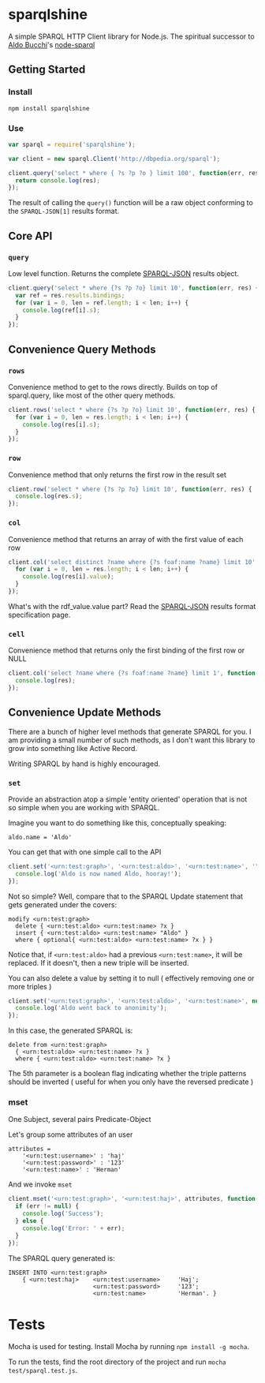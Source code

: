 # sparqlshine

A simple SPARQL HTTP Client library for Node.js. The spiritual successor to
[Aldo Bucchi](https://github.com/aldonline)'s [node-sparql](https://github.com/aldonline/node-sparql)

## Getting Started

### Install

    npm install sparqlshine

### Use

```javascript
var sparql = require('sparqlshine');

var client = new sparql.Client('http://dbpedia.org/sparql');

client.query('select * where { ?s ?p ?o } limit 100', function(err, res) {
  return console.log(res);
});
```

The result of calling the `query()` function will be a raw object conforming to the `SPARQL-JSON[1]` results format.

## Core API

### `query`

Low level function. Returns the complete [SPARQL-JSON][sparql-json] results object.

```javascript
client.query('select * where {?s ?p ?o} limit 10', function(err, res) {
  var ref = res.results.bindings;
  for (var i = 0, len = ref.length; i < len; i++) {
    console.log(ref[i].s);
  }
});
```

## Convenience Query Methods

### `rows`

Convenience method to get to the rows directly. Builds on top of sparql.query, like most of the
other query methods.

```javascript
client.rows('select * where {?s ?p ?o} limit 10', function(err, res) {
  for (var i = 0, len = res.length; i < len; i++) {
    console.log(res[i].s);
  }
});
```

### `row`

Convenience method that only returns the first row in the result set

```javascript
client.row('select * where {?s ?p ?o} limit 10', function(err, res) {
  console.log(res.s);
});
```

### `col`

Convenience method that returns an array of with the first value of each row

```javascript
client.col('select distinct ?name where {?s foaf:name ?name} limit 10', function(err, res) {
  for (var i = 0, len = res.length; i < len; i++) {
    console.log(res[i].value);
  }
});
```

What's with the rdf_value.value part?
Read the [SPARQL-JSON][sparql-json] results format specification page.

### `cell`

Convenience method that returns only the first binding of the first row or NULL

```javascript
client.col('select ?name where {?s foaf:name ?name} limit 1', function(err, res) {
  console.log(res);
});
```

Convenience Update Methods
------------------------------

There are a bunch of higher level methods that generate SPARQL for you.
I am providing a small number of such methods, as I don't want this library to grow into something like Active Record.

Writing SPARQL by hand is highly encouraged.

### `set`

Provide an abstraction atop a simple 'entity oriented' operation that is not so simple when you are working with SPARQL.

Imagine you want to do something like this, conceptually speaking:

    aldo.name = 'Aldo'

You can get that with one simple call to the API

```javascript
client.set('<urn:test:graph>', '<urn:test:aldo>', '<urn:test:name>', '"Aldo"', false, function(err, res) {
  console.log('Aldo is now named Aldo, hooray!');
});
```

Not so simple? Well, compare that to the SPARQL Update statement that gets generated under the covers:

    modify <urn:test:graph>
      delete { <urn:test:aldo> <urn:test:name> ?x }
      insert { <urn:test:aldo> <urn:test:name> "Aldo" }
      where { optional{ <urn:test:aldo> <urn:test:name> ?x } }

Notice that, if `<urn:test:aldo>` had a previous `<urn:test:name>`, it will be replaced. If it doesn't, then a new triple will be inserted.

You can also delete a value by setting it to null ( effectively removing one or more triples )

```javascript
client.set('<urn:test:graph>', '<urn:test:aldo>', '<urn:test:name>', null, false, function(err, res) {
  console.log('Aldo went back to anonimity');
});
```

In this case, the generated SPARQL is:

    delete from <urn:test:graph>
      { <urn:test:aldo> <urn:test:name> ?x }
      where { <urn:test:aldo> <urn:test:name> ?x }

The 5th parameter is a boolean flag indicating whether the triple patterns should be inverted ( useful for when you only have the reversed predicate )

### mset

One Subject, several pairs Predicate-Object

Let's group some attributes of an user

	attributes =
		'<urn:test:username>' : 'haj'
		'<urn:test:password>' : '123'
		'<urn:test:name>' : 'Herman'

And we invoke `mset`

```javascript
client.mset('<urn:test:graph>', '<urn:test:haj>', attributes, function(err, res) {
  if (err != null) {
    console.log('Success');
  } else {
    console.log('Error: ' + err);
  }
});
```

The SPARQL query generated is:

	INSERT INTO <urn:test:graph>
		{ <urn:test:haj> 	<urn:test:username> 	'Haj';
							<urn:test:password>		'123';
							<urn:test:name>			'Herman'. }

# Tests

Mocha is used for testing. Install Mocha by running `npm install -g mocha`.

To run the tests, find the root directory of the project and run `mocha test/sparql.test.js`.

[sparql-json]: http://www.w3.org/TR/rdf-sparql-json-res/
